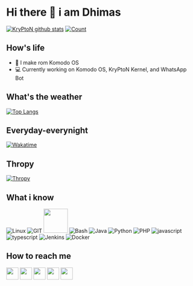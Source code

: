 # Hi there 👋 i am Dhimas
[![KryPtoN github stats](https://github-readme-stats.vercel.app/api?username=Kry9toN&show_icons=true&theme=dracula)](https://github.com/kry9ton)
[![Count](https://komarev.com/ghpvc/?username=kry9ton&style=flat-square&color=red)](https://github.com/kry9ton)

## How's life
- 📱 I make rom Komodo OS
- 💻 Currently working on Komodo OS, KryPtoN Kernel, and WhatsApp Bot

## What's the weather
[![Top Langs](https://github-readme-stats.vercel.app/api/top-langs/?username=kry9ton&layout=compact&theme=dracula)](https://github.com/kry9ton)

## Everyday-everynight
[![Wakatime](https://github-readme-stats.vercel.app/api/wakatime?username=Kry9toN&theme=dracula)](https://github.com/kry9ton)

## Thropy
[![Thropy](https://github-profile-trophy.vercel.app/?username=Kry9toN&row=2&column=3)](https://github.com/erfanoabdi)

## What i know
![Linux](https://www.vectorlogo.zone/logos/linux/linux-icon.svg)
![GIT](https://www.vectorlogo.zone/logos/git-scm/git-scm-icon.svg)
<img src="https://github.com/isocpp/logos/raw/master/cpp_logo.svg" width="64">
![Bash](https://www.vectorlogo.zone/logos/gnu_bash/gnu_bash-icon.svg)
![Java](https://www.vectorlogo.zone/logos/java/java-icon.svg)
![Python](https://www.vectorlogo.zone/logos/python/python-icon.svg)
![PHP](https://www.vectorlogo.zone/logos/php/php-icon.svg)
![javascript](https://www.vectorlogo.zone/logos/javascript/javascript-icon.svg)
![typescript](https://www.vectorlogo.zone/logos/typescriptlang/typescriptlang-icon.svg)
![Jenkins](https://www.vectorlogo.zone/logos/jenkins/jenkins-icon.svg)
![Docker](https://www.vectorlogo.zone/logos/docker/docker-icon.svg)

## How to reach me
[<img src="https://www.vectorlogo.zone/logos/twitter/twitter-tile.svg" width="32">](https://twitter.com/dhimasbpy)
[<img src="https://www.vectorlogo.zone/logos/instagram/instagram-tile.svg" width="32">](https://www.instagram.com/dhimasbpy)
[<img src="https://www.vectorlogo.zone/logos/telegram/telegram-tile.svg" width="32">](http://t.me/kry9ton)
[<img src="https://www.vectorlogo.zone/logos/linkedin/linkedin-tile.svg" width="32">](https://linkedin.com/in/dhimas-bagus-prayoga-8a01bb16a)
[<img src="https://d2fltix0v2e0sb.cloudfront.net/dev-badge.svg" width="32">](https://dev.to/kry9ton)
